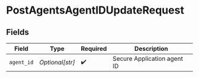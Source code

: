 # PostAgentsAgentIDUpdateRequest


## Fields

| Field                       | Type                        | Required                    | Description                 |
| --------------------------- | --------------------------- | --------------------------- | --------------------------- |
| `agent_id`                  | *Optional[str]*             | :heavy_check_mark:          | Secure Application agent ID |